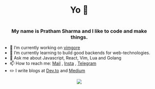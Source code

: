 <h1 align="center">
  <br>
  Yo 🤘
  <br>
</h1>

<h3 align="center">
  <br>
    My name is Pratham Sharma and I like to code and make things. 
  <br>
</h3>


- 🔭 I’m currently working on [vimgore](https://github.com/ps173/vimgore)
- 🌱 I’m currently learning to build good backends for web-technologies.
- 💬 Ask me about Javascript, React, Vim, Lua and Golang
- 📫 How to reach me: [Mail](mailto:prathamsharma173@gmail.com) , [Insta](https://www.instagram.com/unparalleled173/) , [Telegram](https://t.me/Spirit_ps17)
- ✏️ I write blogs at [Dev.to](https://dev.to/ps173) and [Medium](https://mehmehsloth.medium.com/)  

<p align="center">
  <img src="https://github-readme-stats-five-lyart.vercel.app/api?username=ps173&theme=react&show_icons=true">
</p>
